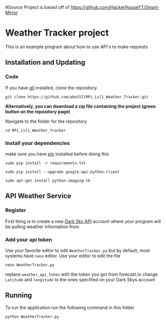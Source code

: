 #Source Project is based off of 
https://github.com/HackerHouseYT/Smart-Mirror

# Weather Tracker project
This is an example program about how to use API's to make requests

## Installation and Updating
### Code
If you have [git](https://git-scm.com/book/en/v2/Getting-Started-Installing-Git) installed, clone the repository.

```
git clone https://github.com/abe157/RPi_Lvl1_Weather_Tracker.git
```

**Alternatively, you can download a zip file containing the project (green button on the repository page)**

Navigate to the folder for the repository

```
cd RPi_Lvl1_Weather_Tracker
```

### Install your dependencies 
make sure you have [pip](https://pip.pypa.io/en/stable/installing/) installed before doing this

```
sudo pip install -r requirements.txt
```

```
sudo pip install --upgrade google-api-python-client
```

```
sudo apt-get install python-imaging-tk
```

## API Weather Service
### Register
First thing is to create a new [Dark Sky API](darksky.net/dev/account) account where your program will be pulling weather information from 

### Add your api token
Use your favorite editor to edit `WeatherTracker.py` but by default, most systems have `nano` editor. Use your editor to edit the file

```
nano WeatherTracker.py
```

replace `weather_api_token` with the token you got from forecast.io
change `Latitude` and `longitude` to the ones specified on your Dark Skys account

## Running
To run the application run the following command in this folder

```
python WeatherTracker.py
```

